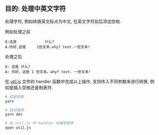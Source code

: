 ## 目的: 处理中英文字符

处理字符, 例如转换英文标点为中文, 在英文字符前后添加空格.

例如处理之前

```text
Q:这是	 	 	 什么?
A:你好,这是 	1些文本.why? text.一些文本!
```

处理之后

```text
Q: 这是 什么?
A: 你好，这是 1 些文本。why? text. 一些文本!
```

在 [util.js](./util.js) 文件的 handler 函数中完成以上操作, 支持传入不同参数来进行转换, 例如是插入空格还是制表符.

``` sh
# 安装依赖
yarn

# 启动程序
yarn dev

# 在 util.js 中 handler 中编写程序
open util.js
```